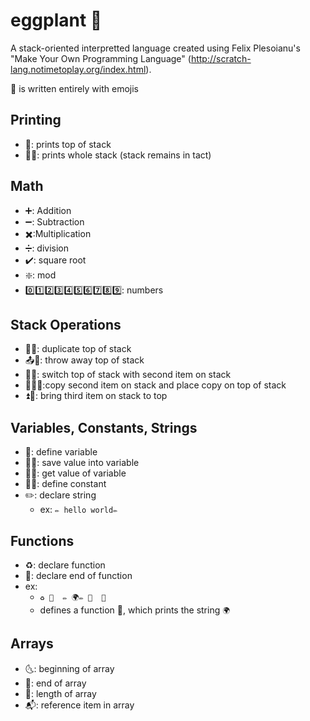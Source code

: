 # eggplant 🍆

A stack-oriented interpretted language created using Felix Plesoianu's "Make Your Own Programming Language" (http://scratch-lang.notimetoplay.org/index.html).

🍆 is written entirely with emojis

## Printing
* 📠: prints top of stack
* 📠📑: prints whole stack (stack remains in tact)

## Math
* ➕: Addition
* ➖: Subtraction
* ✖️:Multiplication
* ➗: division
* ✔️: square root
* ❇️: mod
* 0️⃣1️⃣2️⃣3️⃣4️⃣5️⃣6️⃣7️⃣8️⃣9️⃣: numbers

## Stack Operations
* 🔂📑: duplicate top of stack
* 📤📑: throw away top of stack
* 🔀📑: switch top of stack with second item on stack
* 🔂🔂📑:copy second item on stack and place copy on top of stack
* ⏫📑: bring third item on stack to top

## Variables, Constants, Strings
* 🍆: define variable
* 🛄🍆: save value into variable 
* 🛅🍆: get value of variable
* 🐘🍆: define constant
* ✏️: declare string
  * ex: `✏️ hello world✏️`

## Functions
* ♻️: declare function
* 🚫: declare end of function
* ex:
  * `♻️ 🍉 
      ✏️ 🌍✏️ 📠 
    🚫`
  * defines a function 🍉, which prints the string `🌍`
  
## Arrays
* 🌜: beginning of array
* 🌛: end of array
* 📏: length of array
* 📬: reference item in array

